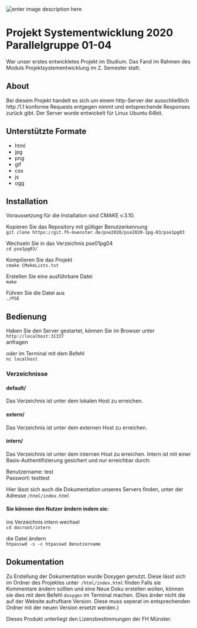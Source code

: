 ![enter image description here](https://upload.wikimedia.org/wikipedia/commons/thumb/1/1f/Logo_FH_Muenster_cmyk.svg/1024px-Logo_FH_Muenster_cmyk.svg.png)
# Projekt Systementwicklung 2020 Parallelgruppe  01-04
War unser erstes entwickletes Projekt im Studium. Das Fand im Rahmen des Moduls Projektsystementwicklung im 2. Semester statt.

## About
Bei diesem Projekt handelt es sich um einem http-Server der ausschließlich http /1.1   konforme Requests entgegen nimmt und entsprechende Responses zurück gibt. 
Der Server wurde entwickelt für Linux Ubuntu 64bit.

## Unterstützte Formate
- html
- jpg
- png
- gif
- css
- js
- ogg 

## Installation

Voraussetzung für die Installation sind  CMAKE v.3.10.

Kopieren Sie das Repository  mit gültiger Benutzerkennung  
`git clone https://git.fh-muenster.de/pse2020/pse2020-1pg-03/pse1pg03 `

Wechseln Sie in das Verzeichnis pse01pg04  
`cd pse1pg03/`

Kompilieren Sie das Projekt  
`cmake CMakeLists.txt` 

Erstellen Sie eine ausführbare Datei  
`make`

Führen Sie die Datei aus  
`./PSE`

## Bedienung
Haben Sie den Server gestartet, können Sie im Browser unter  
`http://localhost:31337`  
anfragen

oder im Terminal mit dem Befehl  
`nc localhost`

### Verzeichnisse

#### default/
Das Verzeichnis ist unter dem lokalen Host zu erreichen.  
#### extern/ 
Das Verzeichnis ist unter dem externen Host zu erreichen.
#### intern/
Das Verzeichnis ist unter dem internen Host zu erreichen. Intern ist mit einer Basis-Authentifizierung gesichert und nur erreichbar durch: 
  
Benutzername: test  
Passwort: testtest  

Hier lässt sich auch die Dokumentation unseres Servers finden, unter der Adresse `/html/index.html`

#### Sie können den Nutzer ändern indem sie:
ins Verzeichnis intern wechsel  
`cd docroot/intern`

die Datei ändern  
``htpasswd -s -c htpasswd Benutzername``

## Dokumentation
Zu Erstellung der Dokumentation wurde Doxygen genutzt. Diese lässt sich im Ordner des Projektes unter` /html/index.html` finden
Falls sie Kommentare ändern sollten und eine Neue Doku erstellen wollen, können sie dies mit dem Befehl `doxygen` im Terminal machen.
(Dies änder nicht die auf der Website aufrufbare Version. Diese muss seperat im entsprechenden Ordner mit der neuen Version ersetzt werden.)

Dieses Produkt unterliegt den Lizenzbestimmungen der FH Münster.



